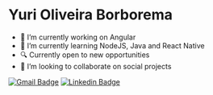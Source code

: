   # Yuri Oliveira Borborema

- 🔭 I’m currently working on Angular
- 🌱 I’m currently learning NodeJS, Java and React Native
- 🔍 Currently open to new opportunities
- 👯 I’m looking to collaborate on social projects

[![Gmail Badge](https://img.shields.io/badge/-Gmail-c14438?style=flat-square&logo=Gmail&logoColor=white&link=mailto:yuriborborema10@gmail.com)](mailto:yuriborborema10@gmail.com)
[![Linkedin Badge](https://img.shields.io/badge/-LinkedIn-blue?style=flat-square&logo=Linkedin&logoColor=white&link=https://www.linkedin.com/in/yuri-borborema-792443a3/)](https://www.linkedin.com/in/yuri-borborema-792443a3/)

<!--https://dev.to/yuriborborema-->
